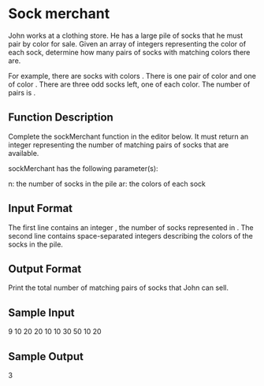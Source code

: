 # Sock merchant

John works at a clothing store. He has a large pile of socks that he must pair by color for sale. Given an array of integers representing the color of each sock, determine how many pairs of socks with matching colors there are.

For example, there are  socks with colors . There is one pair of color  and one of color . There are three odd socks left, one of each color. The number of pairs is .

## Function Description

Complete the sockMerchant function in the editor below. It must return an integer representing the number of matching pairs of socks that are available.

sockMerchant has the following parameter(s):

n: the number of socks in the pile
ar: the colors of each sock

## Input Format

The first line contains an integer , the number of socks represented in . 
The second line contains  space-separated integers describing the colors  of the socks in the pile.

## Output Format

Print the total number of matching pairs of socks that John can sell.

## Sample Input

9
10 20 20 10 10 30 50 10 20
## Sample Output
3